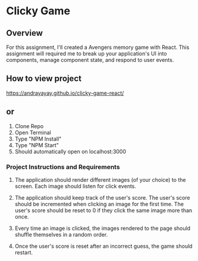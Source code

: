 # Clicky Game

## Overview

For this assignment, I'll created a Avengers memory game with React. This assignment will required me to break up your application's UI into components, manage component state, and respond to user events.

## How to view project

https://andrayayay.github.io/clicky-game-react/

## or 

1. Clone Repo
2. Open Terminal 
3. Type "NPM Install"
4. Type "NPM Start"
5. Should automatically open on localhost:3000


### Project Instructions and Requirements

1. The application should render different images (of your choice) to the screen. Each image should listen for click events.

2. The application should keep track of the user's score. The user's score should be incremented when clicking an image for the first time. The user's score should be reset to 0 if they click the same image more than once.

3. Every time an image is clicked, the images rendered to the page should shuffle themselves in a random order.

4. Once the user's score is reset after an incorrect guess, the game should restart.



